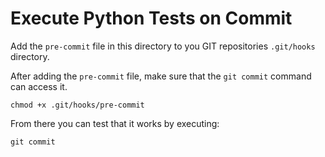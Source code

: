 # Execute Python Tests on Commit

Add the `pre-commit` file in this directory to you GIT repositories `.git/hooks` directory.

After adding the `pre-commit` file, make sure that the `git commit` command can access it.

```
chmod +x .git/hooks/pre-commit
```

From there you can test that it works by executing:
```
git commit
```
